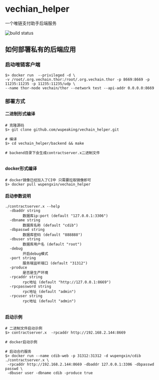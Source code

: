 # vechian_helper
一个唯链支付助手后端服务



![build status](https://travis-ci.com/wupeaking/CDIB.svg?token=hr2sptwtPB3qdtD9pcsz&branch=master)

## 如何部署私有的后端应用

### 启动唯链客户端

```shell
$> docker run  --privileged -d \
-v /root/.org.vechain.thor:/root/.org.vechain.thor -p 8669:8669 -p 11235:11235 -p 11235:11235/udp \
--name thor-node vechain/thor --network test --api-addr 0.0.0.0:8669
```


### 部署方式

#### 二进制形式编译

```shell
# 克隆源码 
$> git clone github.com/wupeaking/vechain_helper.git

# 编译
$> cd vechain_helper/backend && make

# backend目录下会生成contractserver.x二进制文件
        
```

#### docker形式编译

```shell
# docker镜像已经加入了CI中 只需要拉取镜像即可
$> docker pull wupengxin/vechain_helper
```    

#### 启动参数说明

```shell
./contractserver.x --help
  -dbaddr string
    	数据库ip:port (default "127.0.0.1:3306")
  -dbname string
    	数据库名称 (default "cdib")
  -dbpasswd string
    	数据库密码 (default "888888")
  -dbuser string
    	数据库用户名 (default "root")
  -debug
    	开启debug模式
  -port string
    	服务端监听端口 (default "31312")
  -produce
    	是否是生产环境
  -rpcaddr string
    	rpc地址 (default "http://127.0.0.1:8669")
  -rpcpassword string
    	rpc地址 (default "admin")
  -rpcuser string
    	rpc地址 (default "admin")
 
```

#### 启动示例
```shell
# 二进制文件启动示例
$> contractserver.x  -rpcaddr http://192.168.2.144:8669

# docker启动示例

# 启动合约服务
$> docker run --name cdib-web -p 31312:31312 -d wupengxin/cdib ./contractserver.x \
 -rpcaddr http://192.168.2.144:8669 -dbaddr 127.0.0.1:3306 -dbpasswd passwd \
 -dbuser user -dbname cdib -produce true 


```

